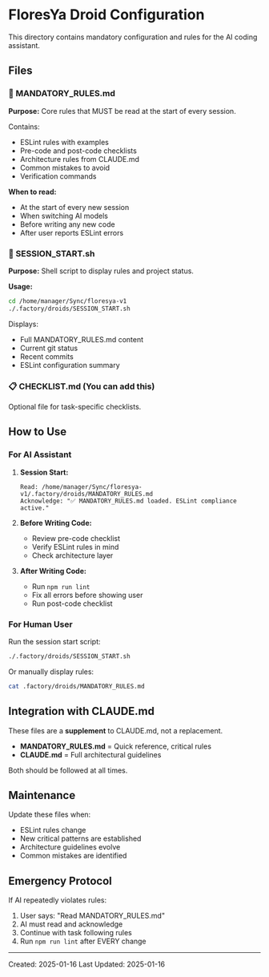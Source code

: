 # FloresYa Droid Configuration

This directory contains mandatory configuration and rules for the AI coding assistant.

## Files

### 📘 MANDATORY_RULES.md

**Purpose:** Core rules that MUST be read at the start of every session.

Contains:

- ESLint rules with examples
- Pre-code and post-code checklists
- Architecture rules from CLAUDE.md
- Common mistakes to avoid
- Verification commands

**When to read:**

- At the start of every new session
- When switching AI models
- Before writing any new code
- After user reports ESLint errors

### 🚀 SESSION_START.sh

**Purpose:** Shell script to display rules and project status.

**Usage:**

```bash
cd /home/manager/Sync/floresya-v1
./.factory/droids/SESSION_START.sh
```

Displays:

- Full MANDATORY_RULES.md content
- Current git status
- Recent commits
- ESLint configuration summary

### 📋 CHECKLIST.md (You can add this)

Optional file for task-specific checklists.

## How to Use

### For AI Assistant

1. **Session Start:**

   ```
   Read: /home/manager/Sync/floresya-v1/.factory/droids/MANDATORY_RULES.md
   Acknowledge: "✅ MANDATORY_RULES.md loaded. ESLint compliance active."
   ```

2. **Before Writing Code:**
   - Review pre-code checklist
   - Verify ESLint rules in mind
   - Check architecture layer

3. **After Writing Code:**
   - Run `npm run lint`
   - Fix all errors before showing user
   - Run post-code checklist

### For Human User

Run the session start script:

```bash
./.factory/droids/SESSION_START.sh
```

Or manually display rules:

```bash
cat .factory/droids/MANDATORY_RULES.md
```

## Integration with CLAUDE.md

These files are a **supplement** to CLAUDE.md, not a replacement.

- **MANDATORY_RULES.md** = Quick reference, critical rules
- **CLAUDE.md** = Full architectural guidelines

Both should be followed at all times.

## Maintenance

Update these files when:

- ESLint rules change
- New critical patterns are established
- Architecture guidelines evolve
- Common mistakes are identified

## Emergency Protocol

If AI repeatedly violates rules:

1. User says: "Read MANDATORY_RULES.md"
2. AI must read and acknowledge
3. Continue with task following rules
4. Run `npm run lint` after EVERY change

---

Created: 2025-01-16
Last Updated: 2025-01-16
